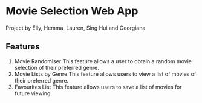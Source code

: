 # Movie Selection Web App

Project by Elly, Hemma, Lauren, Sing Hui and Georgiana

## Features
1. Movie Randomiser
   This feature allows a user to obtain a random movie selection of their preferred genre.
2. Movie Lists by Genre
   This feature allows users to view a list of movies of their preferred genre.
3. Favourites List
   This feature allows users to save a list of movies for future viewing.


